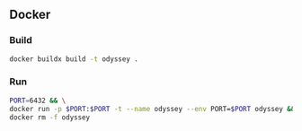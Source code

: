 ## Docker 

### Build
```bash
docker buildx build -t odyssey .
```

### Run 
```bash
PORT=6432 && \
docker run -p $PORT:$PORT -t --name odyssey --env PORT=$PORT odyssey && \
docker rm -f odyssey
```